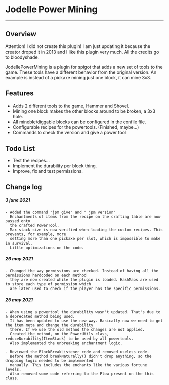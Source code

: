 # Jodelle Power Mining
---
## Overview
Attention! I did not create this plugin! I am just updating it because the creator droped it in 2013 and I like this plugin very much. All the credits go to bloodyshade.

JodellePowerMining is a plugin for spigot that adds a new set of tools to the game. These tools have a different behavior from the original version. An example is instead of a pickaxe mining just one block, it can mine 3x3.

## Features
- Adds 2 different tools to the game, Hammer and Shovel.
- Mining one block makes the other blocks around to be broken, a 3x3 hole.
- All mineble/diggable blocks can be configured in the confile file.
- Configurable recipes for the powertools. (Finished, maybe...)
- Commands to check the version and give a power tool

## Todo List
- Test the recipes...
- Implement the durability per block thing.
- Improve, fix and test permissions.


## Change log
##### 3 june 2021
    - Added the command "jpm give" and " jpm version"
      Enchantments of items from the recipe on the crafting table are now passed onto
      the crafted PowerTool.
      Max stack size is now verified when loading the custom recipes. This prevents, for example, more
      setting more than one pickaxe per slot, which is impossible to make in survival.
      Little optimizations on the code.

##### 26 may 2021
    - Changed the way permissions are checked. Instead of having all the permissions hardcoded on each method 
      they are now created while the plugin is loaded. HashMaps are used to store each type of permission which 
      are later used to check if the player has the specific permissions.
##### 25 may 2021
    - When using a powertool the durability wasn't updated. That's due to a deprecated method being used.
      It has been updated to use the new way. Basically now we need to get the item meta and change the durability
      there. If we use the old method the changes are not applied.
      Created the method, on the PowerUtils class, reduceDurability(ItemStack) to be used by all powertools.
      Also implemented the unbreaking enchantment logic.    

    - Reviewed the BlockBreakListener code and removed useless code. 
      Before the method breakNaturally() didn't drop anything, so the dropping logic needed to be implemented 
      manually. This includes the enchants like the various fortune levels.
      Also removed some code referring to the Plow present on the this class.
    
    
    
    
